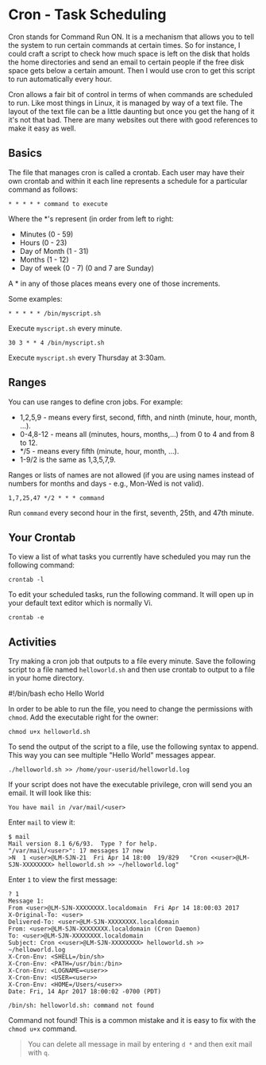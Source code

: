 

# Cron - Task Scheduling

Cron stands for Command Run ON. It is a mechanism that allows you to tell the system to run certain commands at certain times. So for instance, I could craft a script to check how much space is left on the disk that holds the home directories and send an email to certain people if the free disk space gets below a certain amount. Then I would use cron to get this script to run automatically every hour.

Cron allows a fair bit of control in terms of when commands are scheduled to run. Like most things in Linux, it is managed by way of a text file. The layout of the text file can be a little daunting but once you get the hang of it it's not that bad. There are many websites out there with good references to make it easy as well.

## Basics

The file that manages cron is called a crontab. Each user may have their own crontab and within it each line represents a schedule for a particular command as follows:

```
* * * * * command to execute

```

Where the *'s represent (in order from left to right:

-   Minutes (0 - 59)
-   Hours (0 - 23)
-   Day of Month (1 - 31)
-   Months (1 - 12)
-   Day of week (0 - 7) (0 and 7 are Sunday)

A * in any of those places means every one of those increments.

Some examples:

```
* * * * * /bin/myscript.sh

```

Execute `myscript.sh` every minute.

```
30 3 * * 4 /bin/myscript.sh

```

Execute `myscript.sh` every Thursday at 3:30am.

## Ranges

You can use ranges to define cron jobs. For example:

-   1,2,5,9 - means every first, second, fifth, and ninth (minute, hour, month, ...).
-   0-4,8-12 - means all (minutes, hours, months,...) from 0 to 4 and from 8 to 12.
-   */5 - means every fifth (minute, hour, month, ...).
-   1-9/2 is the same as 1,3,5,7,9.

Ranges or lists of names are not allowed (if you are using names instead of numbers for months and days - e.g., Mon-Wed is not valid).

```
1,7,25,47 */2 * * * command

```

Run `command` every second hour in the first, seventh, 25th, and 47th minute.

## Your Crontab

To view a list of what tasks you currently have scheduled you may run the following command:

```
crontab -l

```

To edit your scheduled tasks, run the following command. It will open up in your default text editor which is normally Vi.

```
crontab -e

```

## Activities

Try making a cron job that outputs to a file every minute. Save the following script to a file named `helloworld.sh` and then use crontab to output to a file in your home directory.

#!/bin/bash
echo Hello World

In order to be able to run the file, you need to change the permissions with `chmod`. Add the executable right for the owner:

```
chmod u+x helloworld.sh

```

To send the output of the script to a file, use the following syntax to append. This way you can see multiple "Hello World" messages appear.

```
./helloworld.sh >> /home/your-userid/helloworld.log

```

If your script does not have the executable privilege, cron will send you an email. It will look like this:

```
You have mail in /var/mail/<user>

```

Enter `mail` to view it:

```
$ mail
Mail version 8.1 6/6/93.  Type ? for help.
"/var/mail/<user>": 17 messages 17 new
>N  1 <user>@LM-SJN-21  Fri Apr 14 18:00  19/829   "Cron <<user>@LM-SJN-XXXXXXXX> helloworld.sh >> ~/helloworld.log"

```

Enter `1` to view the first message:

```
? 1
Message 1:
From <user>@LM-SJN-XXXXXXXX.localdomain  Fri Apr 14 18:00:03 2017
X-Original-To: <user>
Delivered-To: <user>@LM-SJN-XXXXXXXX.localdomain
From: <user>@LM-SJN-XXXXXXXX.localdomain (Cron Daemon)
To: <user>@LM-SJN-XXXXXXXX.localdomain
Subject: Cron <<user>@LM-SJN-XXXXXXXX> helloworld.sh >> ~/helloworld.log
X-Cron-Env: <SHELL=/bin/sh>
X-Cron-Env: <PATH=/usr/bin:/bin>
X-Cron-Env: <LOGNAME=<user>>
X-Cron-Env: <USER=<user>>
X-Cron-Env: <HOME=/Users/<user>>
Date: Fri, 14 Apr 2017 18:00:02 -0700 (PDT)

/bin/sh: helloworld.sh: command not found

```

Command not found! This is a common mistake and it is easy to fix with the `chmod u+x` command.

> You can delete all message in mail by entering `d *` and then exit mail with `q`.